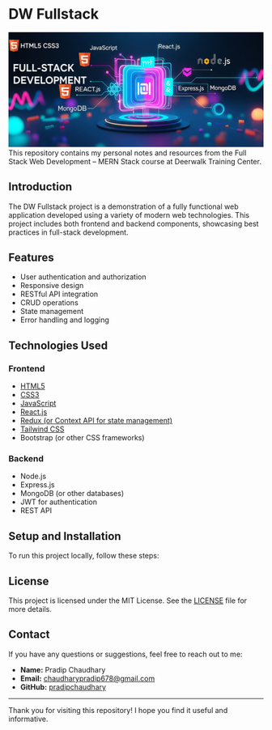 # DW Fullstack
![Portfolio Banner](banner.png)
This repository contains my personal notes and resources from the Full Stack Web Development – MERN Stack course at Deerwalk Training Center.


## Introduction

The DW Fullstack project is a demonstration of a fully functional web application developed using a variety of modern web technologies. This project includes both frontend and backend components, showcasing best practices in full-stack development.

## Features

-   User authentication and authorization
-   Responsive design
-   RESTful API integration
-   CRUD operations
-   State management
-   Error handling and logging

## Technologies Used

### Frontend

-   [HTML5](./html/README.md)
-   [CSS3](./CSS/README.md)
-   [JavaScript](./JavaScript/README.md)
-   [React.js](./react/README.md)
-   [Redux (or Context API for state management)](./Redux/README.md)
-   [Tailwind CSS](./Tailwind/README.md)
-   Bootstrap (or other CSS frameworks)

### Backend

-   Node.js
-   Express.js
-   MongoDB (or other databases)
-   JWT for authentication
-   REST API

## Setup and Installation

To run this project locally, follow these steps:

## License

This project is licensed under the MIT License. See the [LICENSE](LICENSE) file for more details.

## Contact

If you have any questions or suggestions, feel free to reach out to me:

-   **Name:** Pradip Chaudhary
-   **Email:** [chaudharypradip678@gmail.com](mailto:chaudharypradip678@gamil.com)
-   **GitHub:** [pradipchaudhary](https://github.com/pradipchaudhary)

---

Thank you for visiting this repository! I hope you find it useful and informative.
